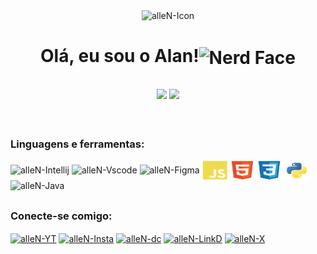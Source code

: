 
<div align="center">
 <img alt="alleN-Icon" height="20%" width="20%" src="https://octodex.github.com/images/daftpunktocat-thomas.gif">
 <h1>Olá, eu sou o Alan!<img align="center" src="https://raw.githubusercontent.com/Tarikul-Islam-Anik/Animated-Fluent-Emojis/master/Emojis/Smilies/Nerd%20Face.png" alt="Nerd Face" width="42" height="42" />
 </h1>
</div>
<h2 align="center">
 <img height="160em" src="https://github-readme-stats.vercel.app/api?username=oalleeN&show_icons=true&theme=onedark&include_all_commits=true&count_private=true"/>
 <img height="160em" src="https://github-readme-stats.vercel.app/api/top-langs/?username=oalleeN&layout=compact&langs_count=6&theme=onedark"/>
</h2>
<div style="display: inline_block"><br>
  <h3 align="left"> Linguagens e ferramentas: </h3>
  <img align="center" alt="alleN-Intellij" height="30" width="40" src="https://cdn.jsdelivr.net/gh/devicons/devicon@latest/icons/intellij/intellij-original.svg" />
  <img align="center" alt="alleN-Vscode" height="30" width="40" src="https://cdn.jsdelivr.net/gh/devicons/devicon@latest/icons/vscode/vscode-original.svg" />
  <img  align="center" alt="alleN-Figma" height="30" width="40" src="https://cdn.jsdelivr.net/gh/devicons/devicon@latest/icons/figma/figma-original.svg" />
  <img align="center" alt="alleN-Js" height="30" width="40" src="https://raw.githubusercontent.com/devicons/devicon/master/icons/javascript/javascript-plain.svg">
  <img align="center" alt="alleN-HTML" height="30" width="40" src="https://raw.githubusercontent.com/devicons/devicon/master/icons/html5/html5-original.svg">
  <img align="center" alt="alleN-CSS" height="30" width="40" src="https://raw.githubusercontent.com/devicons/devicon/master/icons/css3/css3-original.svg">
  <img align="center" alt="alleN-Python" height="30" width="40" src="https://raw.githubusercontent.com/devicons/devicon/master/icons/python/python-original.svg">
  <img align="center" alt="alleN-Java" height="30" width="40" src="https://cdn.jsdelivr.net/gh/devicons/devicon@latest/icons/java/java-original.svg" ">

  ##
 
<div> 
  <h3> Conecte-se comigo: </h3>
  <a href="https://www.youtube.com/channel/UCShv5fOOvg7Odd-4hiawpnw" target="_blank"><img align="center" alt="alleN-YT" height="40" width="40" src="https://cdn.discordapp.com/attachments/1206762879278260237/1211030823294468167/youtube.png?ex=65ecb758&is=65da4258&hm=f36306d9177cb66df54a170bbc7370d7f803b5848b37bf8403600b37c4d50e25&" target="_blank"></a>
  <a href="https://instagram.com/itsnotallenn" target="_blank"><img align="center" alt="alleN-Insta" height="40" width="40" src="https://cdn.discordapp.com/attachments/1206762879278260237/1211030823579422770/instagram.png?ex=65ecb758&is=65da4258&hm=73aef9edaaf5f2dcd1f30009a62d48d97e32babc43bb577d7469f49b170e8c09&" target="_blank"></a>
 <a href="https://discord.gg/wagxzStdcR" target="_blank"><img align="center" alt="alleN-dc" height="40" width="40" src="https://cdn.discordapp.com/attachments/1206762879278260237/1211030822958927942/discordia.png?ex=65ecb758&is=65da4258&hm=5a2e0062be4771896729a9dd455fcc0fcc2e701fabb05902c589cc1064e716f3&" target="_blank"></a>
  <a href="https://www.linkedin.com/in/alan-filho-866037267/" target="_blank"><img align="center" alt="alleN-LinkD" height="40" width="40" src="https://cdn.discordapp.com/attachments/1206762879278260237/1211030822669389905/linkedin.png?ex=65ecb757&is=65da4257&hm=e9dfccf139c1c542941595b71c31dda476eb9d8f8b35a66be7eec1fbf5b6d961&" target="_blank"></a>
  <a href="https://twitter.com/itsnotallenn" target="_blank"><img align="center" alt="alleN-X" height="40" width="40" src="https://cdn.discordapp.com/attachments/1206762879278260237/1211030822434512946/twitter.png?ex=65ecb757&is=65da4257&hm=404a233d8461843ff944529416f22576d1cf29262c5757d4a748b46e46d2498a&" target="_blank"></a>

